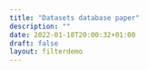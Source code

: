 ```yaml
---
title: "Datasets database paper"
description: ""
date: 2022-01-18T20:00:32+01:00
draft: false
layout: filterdemo
---
```


